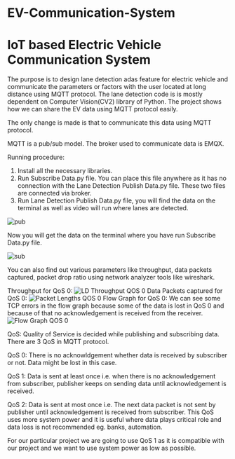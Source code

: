 # EV-Communication-System
# IoT based Electric Vehicle Communication System
The purpose is to design lane detection adas feature for electric vehicle and communicate the parameters or factors with the user located at long distance using MQTT protocol.
The lane detection code is is mostly dependent on Computer Vision(CV2) library of Python.
The project shows how we can share the EV data using MQTT protocol easily.

The only change is made is that to communicate this data using MQTT protocol.

MQTT is a pub/sub model. The broker used to communicate data is EMQX. 

Running procedure:
1) Install all the necessary libraries.
2) Run Subscribe Data.py file. You can place this file anywhere as it has no connection with the Lane Detection Publish Data.py file. These two files are connected via broker. 
3) Run Lane Detection Publish Data.py file, you will find the data on the terminal as well as video will run where lanes are detected. 

![pub](https://user-images.githubusercontent.com/73383343/126430604-15ae0de7-748f-40c1-8a5d-618cd0a5ce83.JPG)

Now you will get the data on the terminal where you have run Subscribe Data.py file.

![sub](https://user-images.githubusercontent.com/73383343/126430654-e76524d3-e1e0-4401-8d61-fcc7eb3170cc.JPG)


You can also find out various parameters like throughput, data packets captured, packet drop ratio using network analyzer tools like wireshark.

Throughput for QoS 0:
![LD Throughput QOS 0](https://user-images.githubusercontent.com/73383343/126430797-a0b27e8f-bce8-4ab7-8c1d-c9c53937be87.png)
Data Packets captured for QoS 0:
![Packet Lengths QOS 0](https://user-images.githubusercontent.com/73383343/126430814-b342bf4d-9a4a-41a5-a41f-a1ac51431c70.PNG)
Flow Graph for QoS 0: We can see some TCP errors in the flow graph because some of the data is lost in QoS 0 and because of that no acknowledgement is received from the receiver.
![Flow Graph QOS 0](https://user-images.githubusercontent.com/73383343/126430957-45bf97c4-d79b-46ef-b1cd-d60eeb1025eb.png)


QoS: Quality of Service is decided while publishing and subscribing data. There are 3 QoS in MQTT protocol. 

QoS 0: There is no acknowldgement whether data is received by subscriber or not. Data might be lost in this case.

QoS 1: Data is sent at least once i.e. when there is no acknowledgement from subscriber, publisher keeps on sending data until acknowledgement is received. 

QoS 2: Data is sent at most once i.e. The next data packet is not sent by publisher until acknowledgement is received from subscriber. This QoS uses more system power and it is useful where data plays critical role and data loss is not recommended eg. banks, automation.

For our particular project we are going to use QoS 1 as it is compatible with our project and we want to use system power as low as possible.   
